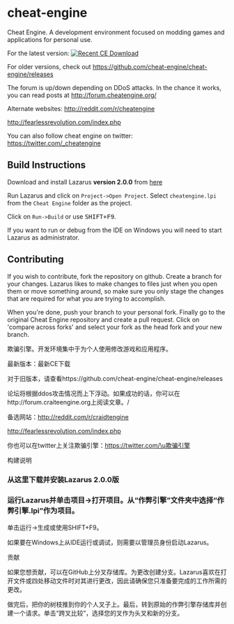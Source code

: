 # cheat-engine
Cheat Engine. A development environment focused on modding games and applications for personal use.


For the latest version:
[![Recent CE Download](./molumen-download-button-1-800px.png)](https://github.com/cheat-engine/cheat-engine/releases/download/6.8.3/CheatEngine683.exe)

For older versions, check out https://github.com/cheat-engine/cheat-engine/releases


The forum is up/down depending on DDoS attacks. In the chance it works, you can read posts at http://forum.cheatengine.org/

Alternate websites:
http://reddit.com/r/cheatengine

http://fearlessrevolution.com/index.php

You can also follow cheat engine on twitter: https://twitter.com/_cheatengine

## Build Instructions

Download and install Lazarus **version 2.0.0** from [here](https://sourceforge.net/projects/lazarus/files/Lazarus%20Windows%2064%20bits/)

Run Lazarus and click on `Project->Open Project`.  Select
`cheatengine.lpi` from the `Cheat Engine` folder as the project.

Click on `Run->Build` or use <kbd>SHIFT+F9</kbd>.

If you want to run or debug from the IDE on Windows you will need to start
Lazarus as administrator.

## Contributing

If you wish to contribute, fork the repository on github.  Create a branch
for your changes.  Lazarus likes to make changes to files just when you open
them or move something around, so make sure you only stage the changes that
are required for what you are trying to accomplish.

When you're done, push your branch to your personal fork.  Finally go to the
original Cheat Engine repository and create a pull request.  Click on
'compare across forks' and select your fork as the head fork and your new
branch.


欺骗引擎。开发环境集中于为个人使用修改游戏和应用程序。



最新版本：最新CE下载



对于旧版本，请查看https://github.com/cheat-engine/cheat-engine/releases



论坛将根据ddos攻击情况而上下浮动。如果成功的话，你可以在http://forum.craiteengine.org上阅读文章。/



备选网站：http://reddit.com/r/craidtengine



http://fearlessrevolution.com/index.php



你也可以在twitter上关注欺骗引擎：https://twitter.com/\u欺骗引擎



构建说明

### 从这里下载并安装Lazarus 2.0.0版



### 运行Lazarus并单击项目->打开项目。从“作弊引擎”文件夹中选择“作弊引擎.lpi”作为项目。



单击运行->生成或使用SHIFT+F9。



如果要在Windows上从IDE运行或调试，则需要以管理员身份启动Lazarus。



贡献

如果您想贡献，可以在GitHub上分叉存储库。为更改创建分支。Lazarus喜欢在打开文件或四处移动文件时对其进行更改，因此请确保您只准备要完成的工作所需的更改。



做完后，把你的树枝推到你的个人叉子上。最后，转到原始的作弊引擎存储库并创建一个请求。单击“跨叉比较”，选择您的叉作为头叉和新的分支。
